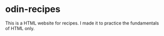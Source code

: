 # odin-recipes

This is a HTML website for recipes. 
I made it to practice the fundamentals of HTML only. 